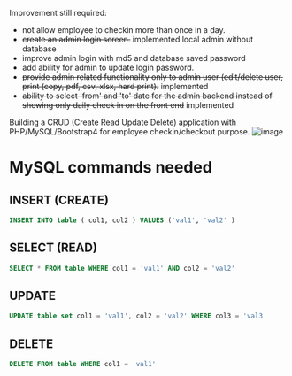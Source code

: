 Improvement still required:
- not allow employee to checkin more than once in a day.
- ~~create an admin login screen.~~ implemented local admin without database
- improve admin login with md5 and database saved password
- add ability for admin to update login password.
- ~~provide admin related functionality only to admin user (edit/delete user, print (copy, pdf, csv, xlsx, hard print).~~ implemented
- ~~ability to select 'from' and 'to' date for the admin backend instead of showing only daily check in on the front end~~ implemented

Building a CRUD (Create Read Update Delete) application with PHP/MySQL/Bootstrap4 for employee checkin/checkout purpose.
![image](https://user-images.githubusercontent.com/67799618/90959493-61c75400-e493-11ea-8ef1-e49c9cc73cc5.png)
# MySQL commands needed
## INSERT (CREATE)
```SQL
INSERT INTO table ( col1, col2 ) VALUES ('val1', 'val2' )
```

## SELECT (READ)
```SQL
SELECT * FROM table WHERE col1 = 'val1' AND col2 = 'val2'
```

## UPDATE
```SQL
UPDATE table set col1 = 'val1', col2 = 'val2' WHERE col3 = 'val3
```

## DELETE
```SQL
DELETE FROM table WHERE col1 = 'val1'
```
